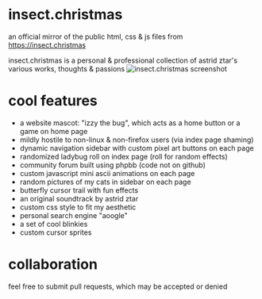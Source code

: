 # insect.christmas
an official mirror of the public html, css & js files from https://insect.christmas

insect.christmas is a personal & professional collection of astrid ztar's various works, thoughts & passions
![insect.christmas screenshot](https://insect.christmas/images/history/insectchristmasgif.gif)

# cool features
- a website mascot: "izzy the bug", which acts as a home button or a game on home page
- mildly hostile to non-linux & non-firefox users (via index page shaming)
- dynamic navigation sidebar with custom pixel art buttons on each page
- randomized ladybug roll on index page (roll for random effects)
- community forum built using phpbb (code not on github)
- custom javascript mini ascii animations on each page
- random pictures of my cats in sidebar on each page
- butterfly cursor trail with fun effects
- an original soundtrack by astrid ztar
- custom css style to fit my aesthetic
- personal search engine "aoogle"
- a set of cool blinkies
- custom cursor sprites

# collaboration
feel free to submit pull requests, which may be accepted or denied
